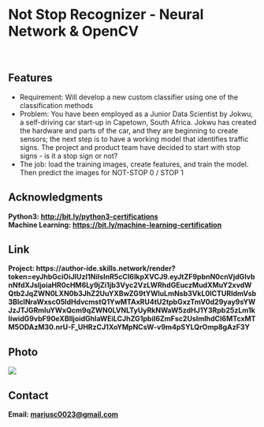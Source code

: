 <h1> Not Stop Recognizer - Neural Network & OpenCV</h1>
<br>
<h2>Features</h2>
<ul>
    <li>Requirement: Will develop a new custom classifier using one of the classification methods</li>
    <li>Problem: You have been employed as a Junior Data Scientist by Jokwu, a self-driving car start-up in Capetown, South Africa. Jokwu has created the hardware and parts of the car, and they are beginning to create sensors; the next step is to have a working model that identifies traffic signs. The project and product team have decided to start with stop signs - is it a stop sign or not?</li>
    <li>The job: load the training images, create features, and train the model. Then predict the images for NOT-STOP 0 / STOP 1</li>

</ul>


<h2>Acknowledgments</h2>

<b> Python3: http://bit.ly/python3-certifications </b>
<br>
<b> Machine Learning: https://bit.ly/machine-learning-certification <b>
<br>

<h2> Link </h2>
<b> Project: https://author-ide.skills.network/render?token=eyJhbGciOiJIUzI1NiIsInR5cCI6IkpXVCJ9.eyJtZF9pbnN0cnVjdGlvbnNfdXJsIjoiaHR0cHM6Ly9jZi1jb3Vyc2VzLWRhdGEuczMudXMuY2xvdWQtb2JqZWN0LXN0b3JhZ2UuYXBwZG9tYWluLmNsb3VkL0lCTURldmVsb3BlclNraWxsc05ldHdvcmstQ1YwMTAxRU4tU2tpbGxzTmV0d29yay9sYWJzJTJGRmluYWxQcm9qZWN0LVNLTyUyRkNWaW5zdHJ1Y3Rpb25zLm1kIiwidG9vbF90eXBlIjoidGhlaWEiLCJhZG1pbiI6ZmFsc2UsImlhdCI6MTcxMTM5ODAzM30.nrU-F_UHRzCJ1XoYMpNCsW-v9m4pSYLQrOmp8gAzF3Y</b>
<br>

<h2>Photo</h2>
<img src="photo.png">
<br>
<h2>Contact</h2>

<b> Email: mariusc0023@gmail.com </b>

